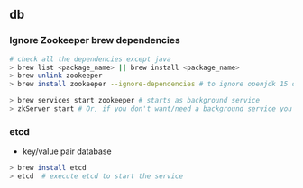 ## db

### Ignore Zookeeper brew dependencies

```sh
# check all the dependencies except java
> brew list <package_name> || brew install <package_name>
> brew unlink zookeeper
> brew install zookeeper --ignore-dependencies # to ignore openjdk 15 dependency
```

```sh
> brew services start zookeeper # starts as background service
> zkServer start # Or, if you don't want/need a background service you can just run
```

### etcd

- key/value pair database

```sh
> brew install etcd
> etcd  # execute etcd to start the service
```
